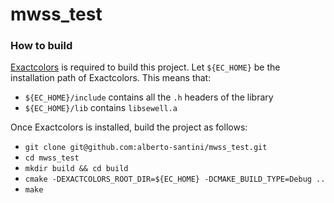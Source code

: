 # mwss_test

### How to build

[Exactcolors](https://github.com/heldstephan/exactcolors) is required to build this project. Let `${EC_HOME}` be the installation path of Exactcolors. This means that:

* `${EC_HOME}/include` contains all the `.h` headers of the library
* `${EC_HOME}/lib` contains `libsewell.a`

Once Exactcolors is installed, build the project as follows:

* `git clone git@github.com:alberto-santini/mwss_test.git`
* `cd mwss_test`
* `mkdir build && cd build`
* `cmake -DEXACTCOLORS_ROOT_DIR=${EC_HOME} -DCMAKE_BUILD_TYPE=Debug ..`
* `make`